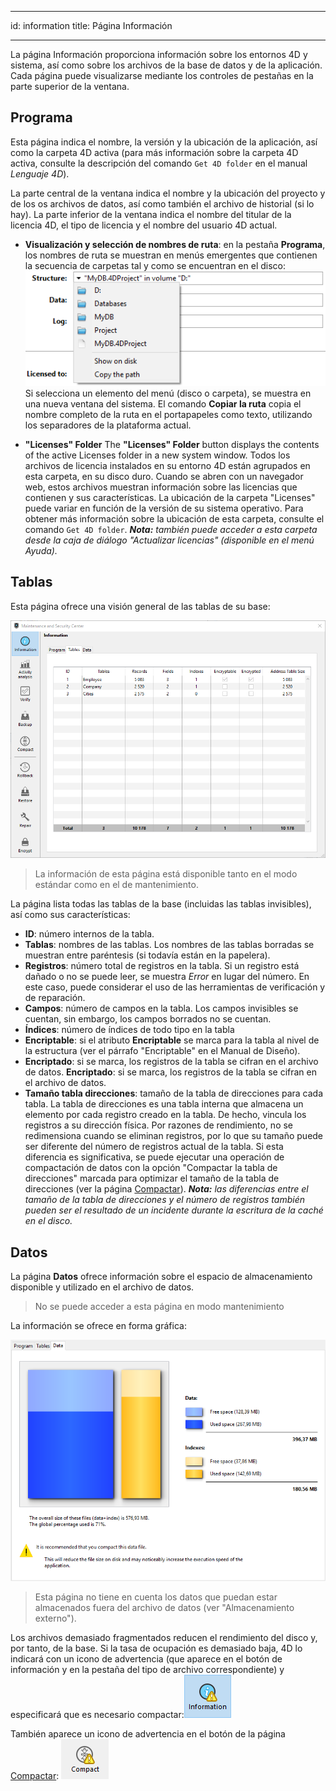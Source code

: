 - - -
id: information title: Página Información
- - -

La página Información proporciona información sobre los entornos 4D y sistema, así como sobre los archivos de la base de datos y de la aplicación. Cada página puede visualizarse mediante los controles de pestañas en la parte superior de la ventana.

## Programa

Esta página indica el nombre, la versión y la ubicación de la aplicación, así como la carpeta 4D activa (para más información sobre la carpeta 4D activa, consulte la descripción del comando `Get 4D folder` en el manual *Lenguaje 4D*).

La parte central de la ventana indica el nombre y la ubicación del proyecto y de los os archivos de datos, así como también el archivo de historial (si lo hay). La parte inferior de la ventana indica el nombre del titular de la licencia 4D, el tipo de licencia y el nombre del usuario 4D actual.

- **Visualización y selección de nombres de ruta**: en la pestaña **Programa**, los nombres de ruta se muestran en menús emergentes que contienen la secuencia de carpetas tal y como se encuentran en el disco:  
  ![](../assets/en/MSC/MSC_popup.png) Si selecciona un elemento del menú (disco o carpeta), se muestra en una nueva ventana del sistema. El comando **Copiar la ruta** copia el nombre completo de la ruta en el portapapeles como texto, utilizando los separadores de la plataforma actual.

- **"Licenses" Folder** The **"Licenses" Folder** button displays the contents of the active Licenses folder in a new system window. Todos los archivos de licencia instalados en su entorno 4D están agrupados en esta carpeta, en su disco duro. Cuando se abren con un navegador web, estos archivos muestran información sobre las licencias que contienen y sus características. La ubicación de la carpeta "Licenses" puede variar en función de la versión de su sistema operativo. Para obtener más información sobre la ubicación de esta carpeta, consulte el comando `Get 4D folder`. ***Nota:** también puede acceder a esta carpeta desde la caja de diálogo "Actualizar licencias" (disponible en el menú Ayuda).*

## Tablas

Esta página ofrece una visión general de las tablas de su base:

![](../assets/en/MSC/MSC_Tables.png)
> La información de esta página está disponible tanto en el modo estándar como en el de mantenimiento.

La página lista todas las tablas de la base (incluidas las tablas invisibles), así como sus características:

- **ID**: número internos de la tabla.
- **Tablas**: nombres de las tablas. Los nombres de las tablas borradas se muestran entre paréntesis (si todavía están en la papelera).
- **Registros**: número total de registros en la tabla. Si un registro está dañado o no se puede leer, se muestra *Error* en lugar del número. En este caso, puede considerar el uso de las herramientas de verificación y de reparación.
- **Campos**: número de campos en la tabla. Los campos invisibles se cuentan, sin embargo, los campos borrados no se cuentan.
- **Índices**: número de índices de todo tipo en la tabla
- **Encriptable**: si el atributo **Encriptable** se marca para la tabla al nivel de la estructura (ver el párrafo "Encriptable" en el Manual de Diseño).
- **Encriptado**: si se marca, los registros de la tabla se cifran en el archivo de datos. **Encriptado**: si se marca, los registros de la tabla se cifran en el archivo de datos.
- **Tamaño tabla direcciones**: tamaño de la tabla de direcciones para cada tabla. La tabla de direcciones es una tabla interna que almacena un elemento por cada registro creado en la tabla. De hecho, vincula los registros a su dirección física. Por razones de rendimiento, no se redimensiona cuando se eliminan registros, por lo que su tamaño puede ser diferente del número de registros actual de la tabla. Si esta diferencia es significativa, se puede ejecutar una operación de compactación de datos con la opción "Compactar la tabla de direcciones" marcada para optimizar el tamaño de la tabla de direcciones (ver la página [Compactar](compact.md)). ***Nota:** las diferencias entre el tamaño de la tabla de direcciones y el número de registros también pueden ser el resultado de un incidente durante la escritura de la caché en el disco.*



## Datos

La página **Datos** ofrece información sobre el espacio de almacenamiento disponible y utilizado en el archivo de datos.
> No se puede acceder a esta página en modo mantenimiento

La información se ofrece en forma gráfica:

![](../assets/en/MSC/MSC_Data.png)
> Esta página no tiene en cuenta los datos que puedan estar almacenados fuera del archivo de datos (ver "Almacenamiento externo").

Los archivos demasiado fragmentados reducen el rendimiento del disco y, por tanto, de la base. Si la tasa de ocupación es demasiado baja, 4D lo indicará con un icono de advertencia (que aparece en el botón de información y en la pestaña del tipo de archivo correspondiente) y especificará que es necesario compactar:![](../assets/en/MSC/MSC_infowarn.png)

También aparece un icono de advertencia en el botón de la página [Compactar](compact.md): ![](../assets/en/MSC/MSC_compactwarn.png)

